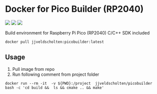 Docker for Pico Builder (RP2040)
==========

![][docker-build] ![][docker-pulls] ![][docker-image-size]

Build environment for Raspberry Pi Pico (RP2040) C/C++ SDK included

```sh
docker pull jjveldscholten:picobuilder:latest
```

## Usage

1. Pull image from repo
2. Run following comment from project folder 

```docker run --rm -it  -v ${PWD}:/project  jjveldscholten/picobuilder bash -c 'cd build &&  ls && cmake .. && make'    ```


[docker-build]: https://shields.io/docker/cloud/build/jjveldscholten/picobuilder?style=flat-square
[docker-pulls]: https://shields.io/docker/pulls/jjveldscholten/picobuilder?style=flat-square
[docker-image-size]: https://shields.io/docker/image-size/jjveldscholten/picobuilder?style=flat-square

